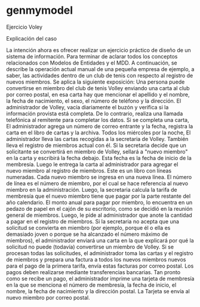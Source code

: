 # genmymodel
Ejercicio Voley

Explicación del caso

La intención ahora es ofrecer realizar un ejercicio práctico de diseño de un sistema de
información. Para terminar de aclarar todos los conceptos relacionados con Modelos de Entidades
y el MDD.
A continuación, se describe la operación actual manual de una pequeña empresa de ejemplo, a
saber, las actividades dentro de un club de tenis con respecto al registro de nuevos miembros. Se
aplica la siguiente exposición:
Una persona puede convertirse en miembro del club de tenis Volley enviando una carta al club por
correo postal, en esa carta hay que mencionar el apellido y el nombre, la fecha de nacimiento, el
sexo, el número de teléfono y la dirección. El administrador de Volley, vacía diariamente el buzón
y verifica si la información provista está completa. De lo contrario, realiza una llamada telefónica al
remitente para completar los datos. Si se completa una carta, El administrador agrega un número
de correo entrante y la fecha, registra la carta en el libro de cartas y la archiva.
Todos los miércoles por la noche, El administrador lleva las cartas recogidas a la secretaria de
Volley. También lleva el registro de miembros actual con él. Si la secretaria decide que un
solicitante se convertirá en miembro de Volley, sellará a &quot;nuevo miembro&quot; en la carta y escribirá la
fecha debajo. Esta fecha es la fecha de inicio de la membresía. Luego le entrega la carta al
administrador para agregar el nuevo miembro al registro de miembros. Este es un libro con líneas
numeradas. Cada nuevo miembro se ingresa en una nueva línea. El número de línea es el número
de miembro, por el cual se hace referencia al nuevo miembro en la administración.
Luego, la secretaria calcula la tarifa de membresía que el nuevo miembro tiene que pagar por la
parte restante del año calendario. El monto anual para pagar por miembro, lo encuentra en un
pedazo de papel en el cajón de su escritorio, como se decidió en la reunión general de miembros.
Luego, le pide al administrador que anote la cantidad a pagar en el registro de miembros. Si la
secretaria no acepta que una solicitud se convierta en miembro (por ejemplo, porque él o ella es
demasiado joven o porque se ha alcanzado el número máximo de miembros), el administrador
enviará una carta en la que explicará por qué la solicitud no puede (todavía) convertirse un
miembro de Volley.
Si se procesan todas las solicitudes, el administrador toma las cartas y el registro de miembros y
prepara una factura a todos los nuevos miembros nuevos para el pago de la primera tarifa, envía
estas facturas por correo postal. Los pagos deben realizarse mediante transferencias bancarias.
Tan pronto como se recibe un pago, el administrador imprime una tarjeta de membresía en la que
se menciona el número de membresía, la fecha de inicio, el nombre, la fecha de nacimiento y la
dirección postal. La Tarjeta se envía al nuevo miembro por correo postal.
